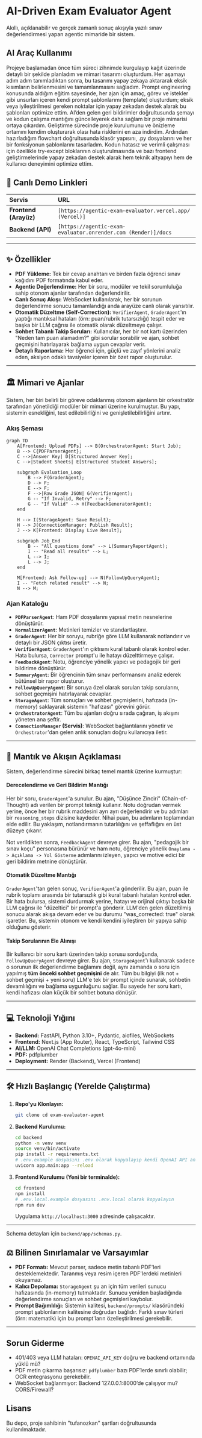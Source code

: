 # AI-Driven Exam Evaluator Agent

Akıllı, açıklanabilir ve gerçek zamanlı sonuç akışıyla yazılı sınav değerlendirmesi yapan agentic mimaride bir sistem.

## AI Araç Kullanımı

Projeye başlamadan önce tüm süreci zihnimde kurgulayıp kağıt üzerinde detaylı bir şekilde planladım ve mimari tasarımı oluşturdum. Her aşamayı adım adım tanımladıktan sonra, bu tasarımı yapay zekaya aktararak eksik kısımların belirlenmesini ve tamamlanmasını sağladım. Prompt engineering konusunda aldığım eğitim sayesinde, her ajan için amaç, görev ve istekler gibi unsurları içeren kendi prompt şablonlarımı (template) oluşturdum; eksik veya iyileştirilmesi gereken noktalar için yapay zekadan destek alarak bu şablonları optimize ettim. AI’den gelen geri bildirimler doğrultusunda şemayı ve kodun çalışma mantığını güncelleyerek daha sağlam bir proje mimarisi ortaya çıkardım. Geliştirme sürecinde proje kurulumunu ve önizleme ortamını kendim oluşturarak olası hata risklerini en aza indirdim. Ardından hazırladığım flowchart doğrultusunda klasör yapısını, .py dosyalarını ve her bir fonksiyonun şablonlarını tasarladım. Kodun hatasız ve verimli çalışması için özellikle try-except bloklarının oluşturulmasında ve bazı frontend geliştirmelerinde yapay zekadan destek alarak hem teknik altyapıyı hem de kullanıcı deneyimini optimize ettim.

## 🚀 Canlı Demo Linkleri

| Servis                | URL                                                           |
| :-------------------- | :------------------------------------------------------------ |
| **Frontend (Arayüz)** | `[https://agentic-exam-evaluator.vercel.app/ (Vercel)]`       |
| **Backend (API)**     | `[https://agentic-exam-evaluator.onrender.com (Render)]/docs` |

---

## ✨ Özellikler

- **PDF Yükleme:** Tek bir cevap anahtarı ve birden fazla öğrenci sınav kağıdını PDF formatında kabul eder.
- **Agentic Değerlendirme:** Her bir soru, modüler ve tekil sorumluluğa sahip otonom ajanlar tarafından değerlendirilir.
- **Canlı Sonuç Akışı:** WebSocket kullanılarak, her bir sorunun değerlendirme sonucu tamamlandığı anda arayüze canlı olarak yansıtılır.
- **Otomatik Düzeltme (Self-Correction):** `VerifierAgent`, `GraderAgent`'ın yaptığı mantıksal hataları (örn: puan/rubrik tutarsızlığı) tespit eder ve başka bir LLM çağrısı ile otomatik olarak düzeltmeye çalışır.
- **Sohbet Tabanlı Takip Soruları:** Kullanıcılar, her bir not kartı üzerinden "Neden tam puan alamadım?" gibi sorular sorabilir ve ajan, sohbet geçmişini hatırlayarak bağlama uygun cevaplar verir.
- **Detaylı Raporlama:** Her öğrenci için, güçlü ve zayıf yönlerini analiz eden, aksiyon odaklı tavsiyeler içeren bir özet rapor oluşturulur.

---

## 🏛️ Mimari ve Ajanlar

Sistem, her biri belirli bir göreve odaklanmış otonom ajanların bir orkestratör tarafından yönetildiği modüler bir mimari üzerine kurulmuştur. Bu yapı, sistemin esnekliğini, test edilebilirliğini ve genişletilebilirliğini artırır.

### Akış Şeması

```mermaid
graph TD
    A[Frontend: Upload PDFs] --> B(OrchestratorAgent: Start Job);
    B --> C{PDFParserAgent};
    C -->|Answer Key| D[Structured Answer Key];
    C -->|Student Sheets| E[Structured Student Answers];

    subgraph Evaluation_Loop
        B --> F(GraderAgent);
        D --> F;
        E --> F;
        F -->|Raw Grade JSON| G(VerifierAgent);
        G -- "If Invalid, Retry" --> F;
        G -- "If Valid" --> H(FeedbackGeneratorAgent);
    end

    H --> I(StorageAgent: Save Result);
    H --> J(ConnectionManager: Publish Result);
    J --> K[Frontend: Display Live Result];

    subgraph Job_End
        B -- "All questions done" --> L(SummaryReportAgent);
        I -- "Read all results" --> L;
        L --> I;
        L --> J;
    end

    M[Frontend: Ask Follow-up] --> N(FollowUpQueryAgent);
    I -- "Fetch related result" --> N;
    N --> M;
```

### Ajan Kataloğu

- **`PDFParserAgent`**: Ham PDF dosyalarını yapısal metin nesnelerine dönüştürür.
- **`NormalizerAgent`**: Metinleri temizler ve standartlaştırır.
- **`GraderAgent`**: Her bir soruyu, rubriğe göre LLM kullanarak notlandırır ve detaylı bir JSON çıktısı üretir.
- **`VerifierAgent`**: `GraderAgent`'ın çıktısını kural tabanlı olarak kontrol eder. Hata bulursa, `Corrector` prompt'u ile hatayı düzelttirmeye çalışır.
- **`FeedbackAgent`**: Notu, öğrenciye yönelik yapıcı ve pedagojik bir geri bildirime dönüştürür.
- **`SummaryAgent`**: Bir öğrencinin tüm sınav performansını analiz ederek bütünsel bir rapor oluşturur.
- **`FollowUpQueryAgent`**: Bir soruya özel olarak sorulan takip sorularını, sohbet geçmişini hatırlayarak cevaplar.
- **`StorageAgent`**: Tüm sonuçları ve sohbet geçmişlerini, hafızada (in-memory) saklayarak sistemin "hafızası" görevini görür.
- **`OrchestratorAgent`**: Tüm bu ajanları doğru sırada çağıran, iş akışını yöneten ana şeftir.
- **`ConnectionManager` (Servis)**: WebSocket bağlantılarını yönetir ve `Orchestrator`'dan gelen anlık sonuçları doğru kullanıcıya iletir.

---

## 🧠 Mantık ve Akışın Açıklaması

Sistem, değerlendirme sürecini birkaç temel mantık üzerine kurmuştur:

#### Derecelendirme ve Geri Bildirim Mantığı

Her bir soru, `GraderAgent`'a sunulur. Bu ajan, "Düşünce Zinciri" (Chain-of-Thought) adı verilen bir prompt tekniği kullanır. Notu doğrudan vermek yerine, önce her bir rubrik maddesini ayrı ayrı değerlendirir ve bu adımları bir `reasoning_steps` dizisine kaydeder. Nihai puan, bu adımların toplamından elde edilir. Bu yaklaşım, notlandırmanın tutarlılığını ve şeffaflığını en üst düzeye çıkarır.

Not verildikten sonra, `FeedbackAgent` devreye girer. Bu ajan, "pedagojik bir sınav koçu" personasına bürünür ve ham notu, öğrenciye yönelik `Onaylama -> Açıklama -> Yol Gösterme` adımlarını izleyen, yapıcı ve motive edici bir geri bildirim metnine dönüştürür.

#### Otomatik Düzeltme Mantığı

`GraderAgent`'tan gelen sonuç, `VerifierAgent`'a gönderilir. Bu ajan, puan ile rubrik toplamı arasında bir tutarsızlık gibi kural tabanlı hataları kontrol eder. Bir hata bulursa, sistemi durdurmak yerine, hatayı ve orijinal çıktıyı başka bir LLM çağrısı ile "düzeltici" bir prompt'a gönderir. LLM'den gelen düzeltilmiş sonucu alarak akışa devam eder ve bu durumu "was_corrected: true" olarak işaretler. Bu, sistemin otonom ve kendi kendini iyileştiren bir yapıya sahip olduğunu gösterir.

#### Takip Sorularının Ele Alınışı

Bir kullanıcı bir soru kartı üzerinden takip sorusu sorduğunda, `FollowUpQueryAgent` devreye girer. Bu ajan, `StorageAgent`'ı kullanarak sadece o sorunun ilk değerlendirme bağlamını değil, aynı zamanda o soru için yapılmış **tüm önceki sohbet geçmişini** de alır. Tüm bu bilgiyi (ilk not + sohbet geçmişi + yeni soru) LLM'e tek bir prompt içinde sunarak, sohbetin devamlılığını ve bağlama uygunluğunu sağlar. Bu sayede her soru kartı, kendi hafızası olan küçük bir sohbet botuna dönüşür.

---

## 💻 Teknoloji Yığını

- **Backend:** FastAPI, Python 3.10+, Pydantic, aiofiles, WebSockets
- **Frontend:** Next.js (App Router), React, TypeScript, Tailwind CSS
- **AI/LLM:** OpenAI Chat Completions (gpt-4o-mini)
- **PDF:** pdfplumber
- **Deployment:** Render (Backend), Vercel (Frontend)

---

## 🛠️ Hızlı Başlangıç (Yerelde Çalıştırma)

1.  **Repo'yu Klonlayın:**

    ```bash
    git clone cd exam-evaluator-agent
    ```

2.  **Backend Kurulumu:**

    ```bash
    cd backend
    python -m venv venv
    source venv/bin/activate
    pip install -r requirements.txt
    # .env.example dosyasını .env olarak kopyalayıp kendi OpenAI API anahtarınızı girin
    uvicorn app.main:app --reload
    ```

3.  **Frontend Kurulumu (Yeni bir terminalde):**
    ```bash
    cd frontend
    npm install
    # .env.local.example dosyasını .env.local olarak kopyalayın
    npm run dev
    ```
    Uygulama `http://localhost:3000` adresinde çalışacaktır.

---

Schema detayları için `backend/app/schemas.py`.

## ⚖️ Bilinen Sınırlamalar ve Varsayımlar

- **PDF Formatı:** Mevcut parser, sadece metin tabanlı PDF'leri desteklemektedir. Taranmış veya resim içeren PDF'lerdeki metinleri okuyamaz.
- **Kalıcı Depolama:** `StorageAgent` şu an için tüm verileri sunucu hafızasında (in-memory) tutmaktadır. Sunucu yeniden başladığında değerlendirme sonuçları ve sohbet geçmişleri kaybolur.
- **Prompt Bağımlılığı:** Sistemin kalitesi, `backend/prompts/` klasöründeki prompt şablonlarının kalitesine doğrudan bağlıdır. Farklı sınav türleri (örn: matematik) için bu prompt'ların özelleştirilmesi gerekebilir.

---

## Sorun Giderme

- 401/403 veya LLM hataları: `OPENAI_API_KEY` doğru ve backend ortamında yüklü mü?
- PDF metin çıkarma başarısız: `pdfplumber` bazı PDF’lerde sınırlı olabilir; OCR entegrasyonu gerekebilir.
- WebSocket bağlanmıyor: Backend 127.0.0.1:8000’de çalışıyor mu? CORS/Firewall?

## Lisans

Bu depo, proje sahibinin "tufanozkan" şartları doğrultusunda kullanılmaktadır.
